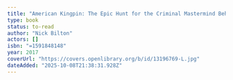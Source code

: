 ```yaml
---
title: "American Kingpin: The Epic Hunt for the Criminal Mastermind Behind the Silk Road"
type: book
status: to-read
author: "Nick Bilton"
actors: []
isbn: "=1591848148"
year: 2017
coverUrl: "https://covers.openlibrary.org/b/id/13196769-L.jpg"
dateAdded: "2025-10-08T21:38:31.928Z"
---
```


